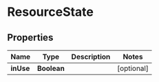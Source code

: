 # ResourceState

## Properties
Name | Type | Description | Notes
------------ | ------------- | ------------- | -------------
**inUse** | **Boolean** |  |  [optional]
